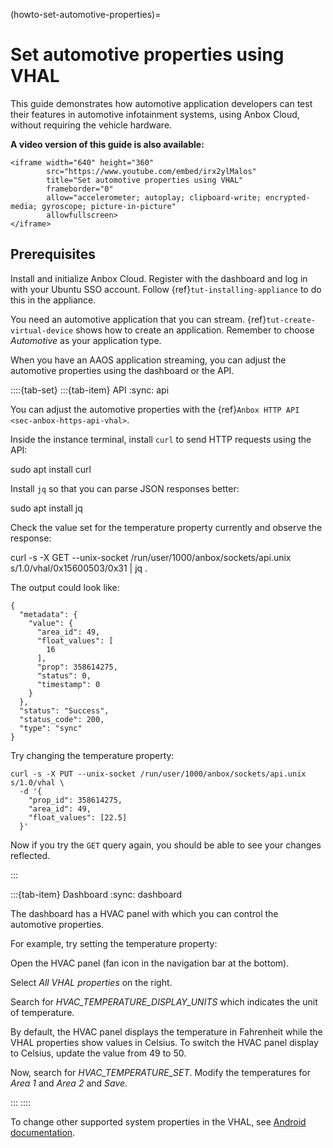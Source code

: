 (howto-set-automotive-properties)=
# Set automotive properties using VHAL

This guide demonstrates how automotive application developers can test their features in automotive infotainment systems, using Anbox Cloud, without requiring the vehicle hardware.

**A video version of this guide is also available:**

```{raw} html
<iframe width="640" height="360"
        src="https://www.youtube.com/embed/irx2ylMalos"
        title="Set automotive properties using VHAL"
        frameborder="0"
        allow="accelerometer; autoplay; clipboard-write; encrypted-media; gyroscope; picture-in-picture"
        allowfullscreen>
</iframe>
```

## Prerequisites

Install and initialize Anbox Cloud. Register with the dashboard and log in with your Ubuntu SSO account. Follow {ref}`tut-installing-appliance` to do this in the appliance.

You need an automotive application that you can stream. {ref}`tut-create-virtual-device` shows how to create an application. Remember to choose *Automotive* as your application type.

When you have an AAOS application streaming, you can adjust the automotive properties using the dashboard or the API.

::::{tab-set}
:::{tab-item} API
:sync: api

You can adjust the automotive properties with the {ref}`Anbox HTTP API <sec-anbox-https-api-vhal>`.

Inside the instance terminal, install `curl` to send HTTP requests using the API:

  sudo apt install curl

Install `jq` so that you can parse JSON responses better:

  sudo apt install jq

Check the value set for the temperature property currently and observe the response:

  curl -s -X GET --unix-socket /run/user/1000/anbox/sockets/api.unix s/1.0/vhal/0x15600503/0x31 | jq .

The output could look like:

```
{
  "metadata": {
    "value": {
      "area_id": 49,
      "float_values": [
        16
      ],
      "prop": 358614275,
      "status": 0,
      "timestamp": 0
    }
  },
  "status": "Success",
  "status_code": 200,
  "type": "sync"
}
```

Try changing the temperature property:

```
curl -s -X PUT --unix-socket /run/user/1000/anbox/sockets/api.unix s/1.0/vhal \
  -d '{
    "prop_id": 358614275,
    "area_id": 49,
    "float_values": [22.5]
  }'
```

Now if you try the `GET` query again, you should be able to see your changes reflected.

:::

:::{tab-item} Dashboard
:sync: dashboard

The dashboard has a HVAC panel with which you can control the automotive properties. 

For example, try setting the temperature property:

Open the HVAC panel (fan icon in the navigation bar at the bottom).

Select *All VHAL properties* on the right.

Search for *HVAC_TEMPERATURE_DISPLAY_UNITS* which indicates the unit of temperature.

By default, the HVAC panel displays the temperature in Fahrenheit while the VHAL properties show values in Celsius. To switch the HVAC panel display to Celsius, update the value from 49 to 50.

Now, search for *HVAC_TEMPERATURE_SET*. Modify the temperatures for *Area 1* and *Area 2* and *Save*.

:::
::::

To change other supported system properties in the VHAL, see [Android documentation](https://source.android.com/docs/automotive/vhal/system-properties).

